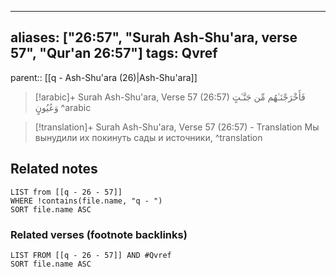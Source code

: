 
---
aliases: ["26:57", "Surah Ash-Shu'ara, verse 57", "Qur'an 26:57"]
tags: Qvref
---

parent:: [[q - Ash-Shu'ara (26)|Ash-Shu'ara]]

> [!arabic]+ Surah Ash-Shu'ara, Verse 57 (26:57)
> <span class="quran-arabic">فَأَخْرَجْنَـٰهُم مِّن جَنَّـٰتٍ وَعُيُونٍ</span>
^arabic

> [!translation]+ Surah Ash-Shu'ara, Verse 57 (26:57) - Translation
> Мы вынудили их покинуть сады и источники,
^translation



## Related notes
```dataview
LIST from [[q - 26 - 57]]
WHERE !contains(file.name, "q - ")
SORT file.name ASC
```

### Related verses (footnote backlinks)
```dataview
LIST FROM [[q - 26 - 57]] AND #Qvref
SORT file.name ASC
```

